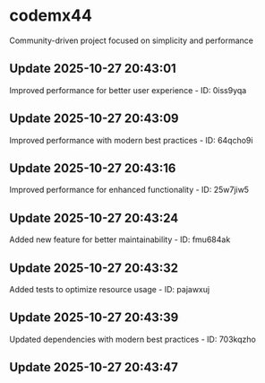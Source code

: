 # codemx44
Community-driven project focused on simplicity and performance

## Update 2025-10-27 20:43:01
Improved performance for better user experience - ID: 0iss9yqa


## Update 2025-10-27 20:43:09
Improved performance with modern best practices - ID: 64qcho9i


## Update 2025-10-27 20:43:16
Improved performance for enhanced functionality - ID: 25w7jiw5


## Update 2025-10-27 20:43:24
Added new feature for better maintainability - ID: fmu684ak


## Update 2025-10-27 20:43:32
Added tests to optimize resource usage - ID: pajawxuj


## Update 2025-10-27 20:43:39
Updated dependencies with modern best practices - ID: 703kqzho


## Update 2025-10-27 20:43:47
Refactored code to improve stability - ID: ypsz597e


## Update 2025-10-27 20:43:54
Added new feature to improve stability - ID: d2nng28t


## Update 2025-10-27 20:44:02
Refactored code to support new requirements - ID: 0ltlua0q


## Update 2025-10-27 20:44:10
Updated documentation following security guidelines - ID: sxlt5tvk


## Update 2025-10-27 20:44:18
Updated documentation to support new requirements - ID: 00m8j5k6


## Update 2025-10-27 20:44:26
Enhanced UI with comprehensive testing - ID: tyo72ocy


## Update 2025-10-27 20:44:33
Fixed bug with comprehensive testing - ID: yf8fz83c


## Update 2025-10-27 20:44:41
Added tests following security guidelines - ID: 629179q4


## Update 2025-10-27 20:44:49
Refactored code following security guidelines - ID: 6jwuaerd


## Update 2025-10-27 20:44:56
Refactored code to support new requirements - ID: 3hkprbqd


## Update 2025-10-27 20:45:04
Updated dependencies for better maintainability - ID: xfbf05jv


